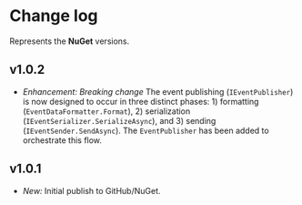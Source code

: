 # Change log

Represents the **NuGet** versions.

## v1.0.2
- *Enhancement:* *Breaking change* The event publishing (`IEventPublisher`) is now designed to occur in three distinct phases: 1) formatting (`EventDataFormatter.Format`), 2) serialization (`IEventSerializer.SerializeAsync`), and 3) sending (`IEventSender.SendAsync`). The `EventPublisher` has been added to orchestrate this flow.

## v1.0.1
- *New:* Initial publish to GitHub/NuGet.